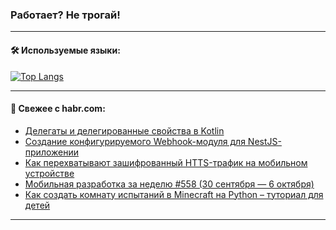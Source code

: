 ### Работает? Не трогай!

---
<!--
#### 🛠️ Technical stack:

![Java](https://img.shields.io/badge/Java-informational?logo=Oracle&style=flat&logoColor=white&color=FF4500)
![Kotlin](https://img.shields.io/badge/Kotlin-informational?logo=Kotlin&style=flat&logoColor=white&color=774D97)
![TS](https://img.shields.io/badge/TypeScript-informational?logo=typeScript&style=flat&logoColor=black&color=017acc)
![Python](https://img.shields.io/badge/Python-informational?logo=Python&style=flat&logoColor=black&color=ffdd54) <br>
![Spring](https://img.shields.io/badge/Spring-informational?logo=Spring&style=flat&logoColor=white&color=6DB33F) 
![SpringBoot](https://img.shields.io/badge/SpringBoot-informational?logo=SpringBoot&style=flat&logoColor=white&color=6DB33F)
![Nest](https://img.shields.io/badge/NestJS-informational?logo=NestJS&style=flat&logoColor=white&color=E0234E) 
![NodeJS](https://img.shields.io/badge/NodeJS-informational?logo=node.js&style=flat&logoColor=white&color=70A760)<br>
![PostgreSQL](https://img.shields.io/badge/PostgreSQL-informational?logo=PostgreSQL&style=flat&logoColor=white&color=DAA520)
![MongoDB](https://img.shields.io/badge/MongoDB-informational?logo=MongoDB&style=flat&logoColor=white&color=870000)
![Apache](https://img.shields.io/badge/Apache-informational?logo=apache&style=flat&logoColor=white&color=f74e28)

___ 
-->

#### 🛠️ Используемые языки:

[![Top Langs](https://github-readme-stats-u2qms2cxw-advtsettinggmailcoms-projects.vercel.app/api/top-langs/?username=zloylis&langs_count=10&hide_title=true&title_color=e6edf3&size_weight=0.5&count_weight=0.5&layout=compact&hide_progress=true&hide_border=true&theme=dracula)](https://github.com/zloylis)

<!---


####  :octocat:&nbsp;&nbsp; Статистика:

![GitHub stats](https://github-readme-stats-u2qms2cxw-advtsettinggmailcoms-projects.vercel.app/api?username=zloylis&show_icons=true&hide_border=true&theme=dracula&title_color=e6edf3&include_all_commits=true&count_private=true&hide_rank=false&hide_title=true&rank_icon=github)
-->
---

#### 💬 Свежее с habr.com:

<!-- BLOG-POST-LIST:START -->
- [Делегаты и делегированные свойства в Kotlin](https://habr.com/ru/articles/848636/?utm_source=habrahabr&utm_medium=rss&utm_campaign=848636)
- [Создание конфигурируемого Webhook-модуля для NestJS-приложении](https://habr.com/ru/articles/848634/?utm_source=habrahabr&utm_medium=rss&utm_campaign=848634)
- [Как перехватывают зашифрованный HTTS-трафик на мобильном устройстве](https://habr.com/ru/companies/globalsign/articles/848632/?utm_source=habrahabr&utm_medium=rss&utm_campaign=848632)
- [Мобильная разработка за неделю #558 &lpar;30 сентября — 6 октября&rpar;](https://habr.com/ru/articles/848622/?utm_source=habrahabr&utm_medium=rss&utm_campaign=848622)
- [Как создать комнату испытаний в Minecraft на Python – туториал для детей](https://habr.com/ru/companies/pixel_study/articles/848614/?utm_source=habrahabr&utm_medium=rss&utm_campaign=848614)
<!-- BLOG-POST-LIST:END -->

---
